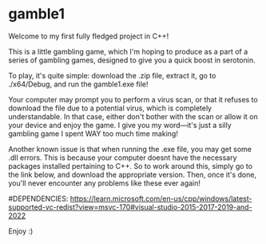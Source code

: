 # gamble1

Welcome to my first fully fledged project in C++! 

This is a little gambling game, which I'm hoping to produce as a part of a series of gambling games, designed to give you a quick boost in serotonin.

To play, it's quite simple: download the .zip file, extract it, go to ./x64/Debug, and run the gamble1.exe file! 

Your computer may prompt you to perform a virus scan, or that it refuses to download the file due to a potential virus, which is completely understandable. In that case, either don't bother with the scan or allow it on your device and enjoy the game. I give you my word—it's just a silly gambling game I spent WAY too much time making!

Another known issue is that when running the .exe file, you may get some .dll errors. This is because your computer doesnt have the necessary packages installed pertaining to C++. So to work around this, simply go to the link below, and download the appropriate version. Then, once it's done, you'll never encounter any problems like these ever again! 

#DEPENDENCIES:
	https://learn.microsoft.com/en-us/cpp/windows/latest-supported-vc-redist?view=msvc-170#visual-studio-2015-2017-2019-and-2022

 Enjoy :)
